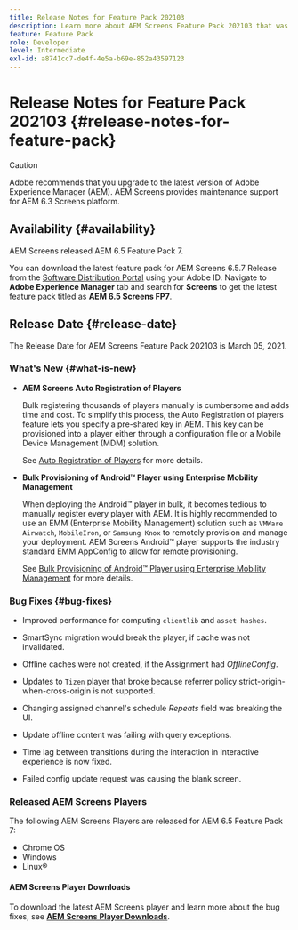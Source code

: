 ```yaml
---
title: Release Notes for Feature Pack 202103
description: Learn more about AEM Screens Feature Pack 202103 that was released on March 05, 2021.
feature: Feature Pack
role: Developer
level: Intermediate
exl-id: a8741cc7-de4f-4e5a-b69e-852a43597123
---
```

# Release Notes for Feature Pack 202103 {#release-notes-for-feature-pack}

>[!CAUTION]
>Adobe recommends that you upgrade to the latest version of Adobe Experience Manager (AEM). AEM Screens provides maintenance support for AEM 6.3 Screens platform.

## Availability {#availability}

AEM Screens released AEM 6.5 Feature Pack 7.

You can download the latest feature pack for AEM Screens 6.5.7 Release from the [Software Distribution Portal](https://experience.adobe.com/#/downloads/content/software-distribution/en/aem.html) using your Adobe ID. Navigate to **Adobe Experience Manager** tab and search for **Screens** to get the latest feature pack titled as **AEM 6.5 Screens FP7**.

## Release Date {#release-date}

The Release Date for AEM Screens Feature Pack 202103 is March 05, 2021.

### What's New {#what-is-new}

* **AEM Screens Auto Registration of Players** 

   Bulk registering thousands of players manually is cumbersome and adds time and cost. To simplify this process, the Auto Registration of players feature lets you specify a pre-shared key in AEM. This key can be provisioned into a player either through a configuration file or a Mobile Device Management (MDM) solution.
   
   See [Auto Registration of Players](/help/user-guide/auto-registration-players.md) for more details.


* **Bulk Provisioning of Android&trade; Player using Enterprise Mobility Management**
   
   When deploying the Android&trade; player in bulk, it becomes tedious to manually register every player with AEM. It is highly recommended to use an EMM (Enterprise Mobility Management) solution such as `VMWare Airwatch`, `MobileIron`, or `Samsung Knox` to remotely provision and manage your deployment. AEM Screens Android&trade; player supports the industry standard EMM AppConfig to allow for remote provisioning.

   See [Bulk Provisioning of Android&trade; Player using Enterprise Mobility Management](/help/user-guide/implementing-android-player.md#implementation) for more details.


### Bug Fixes {#bug-fixes}

* Improved performance for computing `clientlib` and `asset hashes`.

* SmartSync migration would break the player, if cache was not invalidated.

* Offline caches were not created, if the Assignment had *OfflineConfig*.

* Updates to `Tizen` player that broke because referrer policy strict-origin-when-cross-origin is not supported.

* Changing assigned channel's schedule *Repeats* field was breaking the UI.

* Update offline content was failing with query exceptions.

* Time lag between transitions during the interaction in interactive experience is now fixed.

* Failed config update request was causing the blank screen.

### Released AEM Screens Players

The following AEM Screens Players are released for AEM 6.5 Feature Pack 7:

* Chrome OS
* Windows
* Linux&reg;

#### AEM Screens Player Downloads

To download the latest AEM Screens player and learn more about the bug fixes, see **[AEM Screens Player Downloads](https://download.macromedia.com/screens/index.html)**.
